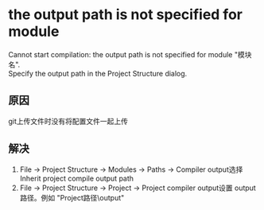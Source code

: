 # the output path is not specified for module
Cannot start compilation: the output path is not specified for module "模块名".<br>
Specify the output path in the Project Structure dialog.
## 原因
git上传文件时没有将配置文件一起上传
## 解决
1. File -> Project Structure -> Modules -> Paths -> Compiler output选择 Inherit project compile output path
2. File -> Project Structure -> Project -> Project compiler output设置 output路径。例如 "Project路径\output"